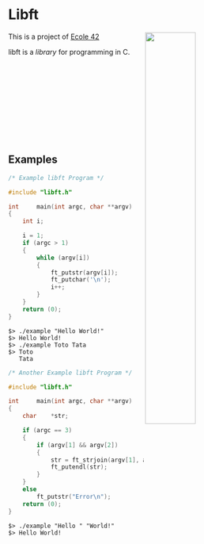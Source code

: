 # Libft
<img align="right"  src="http://i.imgur.com/sDChBOz.png" width="45%" />

This is a project of <a href="http://www.42.fr/" target="_blank" >Ecole 42</a>

libft is a _library_ for programming in C.

<br /><br /><br /><br /><br /><br /><br /><br /><br />

Examples
-------

```c
/* Example libft Program */

#include "libft.h"

int     main(int argc, char **argv)
{
    int i;

    i = 1;
    if (argc > 1)
    {
        while (argv[i])
        {
            ft_putstr(argv[i]);
            ft_putchar('\n');
            i++;
        }
    }
    return (0);
}

```
	$> ./example "Hello World!"
	$> Hello World!
	$> ./example Toto Tata
	$> Toto
	   Tata

```c
/* Another Example libft Program */

#include "libft.h"

int     main(int argc, char **argv)
{
    char    *str;

    if (argc == 3)
    {
        if (argv[1] && argv[2])
        {
            str = ft_strjoin(argv[1], argv[2]);
            ft_putendl(str);
        }
    }
    else
        ft_putstr("Error\n");
    return (0);
}

```
	$> ./example "Hello " "World!"
	$> Hello World!